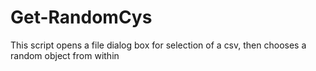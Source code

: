 # Get-RandomCys

This script opens a file dialog box for selection of a csv, then chooses a random object from within
